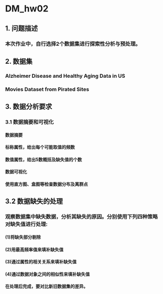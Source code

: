 # DM_hw02
## 1. 问题描述
### 本次作业中，自行选择2个数据集进行探索性分析与预处理。

## 2. 数据集
### Alzheimer Disease and Healthy Aging Data in US
### Movies Dataset from Pirated Sites

## 3. 数据分析要求
### 3.1 数据摘要和可视化
#### 数据摘要
####      标称属性，给出每个可能取值的频数
####      数值属性，给出5数概括及缺失值的个数
#### 数据可视化
####      使用直方图、盒图等检查数据分布及离群点

## 3.2 数据缺失的处理
### 观察数据集中缺失数据，分析其缺失的原因。分别使用下列四种策略对缺失值进行处理:
#### (1)将缺失部分剔除
#### (2)用最高频率值来填补缺失值
#### (3)通过属性的相关关系来填补缺失值
#### (4)通过数据对象之间的相似性来填补缺失值
#### 在处理后完成，要对比新旧数据集的差异。
